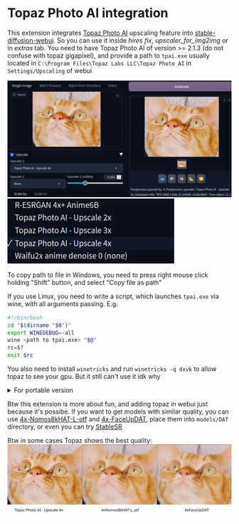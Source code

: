# Topaz Photo AI integration

This extension integrates [Topaz Photo AI](https://www.topazlabs.com/topaz-photo-ai) upscaling feature into [stable-diffusion-webui](https://github.com/AUTOMATIC1111/stable-diffusion-webui). So you can use it inside *hires fix*, *upscaler_for_img2img* or in *extras* tab. You need to have Topaz Photo AI of version >= 2.1.3 (do not confuse with topaz gigapixel), and provide a path to `tpai.exe` usually located in `C:\Program Files\Topaz Labs LLC\Topaz Photo AI` in `Settings/Upscaling` of webui

![](/images/preview.png)
![](/images/upscalers.png)

To copy path to file in Windows, you need to press right mouse click holding "Shift" button, and select "Copy file as path"


If you use Linux, you need to write a script, which launches `tpai.exe` via wine, with all arguments passing. E.g.

```bash
#!/bin/bash
cd "$(dirname "$0")"
export WINEDEBUG=-all
wine <path to tpai.exe> "$@"
rc=$?
exit $rc
```

You also need to install `winetricks` and run `winetricks -q dxvk` to allow topaz to see your gpu. But it still can't use it idk why


<details>
<summary>
For portable version
</summary>

If you use a portable version of Topaz Photo AI, you need to write a wrapper script which replaces `Topaz Photo AI.exe` with `tpai.exe` and starts portable version, and set path to this script instead

For Linux:
```bash
#!/bin/bash
cd "$(dirname "$0")"
export WINEDEBUG=-all
if [ ! -f 'App/Topaz Photo AI/Topaz Photo AI_.exe' ]; then
    mv 'App/Topaz Photo AI/Topaz Photo AI.exe' 'App/Topaz Photo AI/Topaz Photo AI_.exe'
    mv 'App/Topaz Photo AI/tpai.exe' 'App/Topaz Photo AI/Topaz Photo AI.exe'
fi
xvfb-run wine PhotoAIportable.exe "$@"
rc=$?
if [ ! -f 'App/Topaz Photo AI/tpai.exe' ]; then
    mv 'App/Topaz Photo AI/Topaz Photo AI.exe' 'App/Topaz Photo AI/tpai.exe'
    mv 'App/Topaz Photo AI/Topaz Photo AI_.exe' 'App/Topaz Photo AI/Topaz Photo AI.exe'
fi
exit $rc
```

`xvfb-run` is not necessary, it's used for hiding cmd.exe window. Can be installed by `sudo yay -S xorg-server-xvfb` on Arch-based, or `sudo apt install xvfb` on Ubuntu-based

Or for Windows (I'm not sure, converted by AI)
```bat
@echo off
setlocal
cd /d "%~dp0"
if not exist "App\Topaz Photo AI\Topaz Photo AI_.exe" (
    move "App\Topaz Photo AI\Topaz Photo AI.exe" "App\Topaz Photo AI\Topaz Photo AI_.exe"
    move "App\Topaz Photo AI\tpai.exe" "App\Topaz Photo AI\Topaz Photo AI.exe"
)
start /wait /min "" cmd /c "PhotoAIportable.exe %*"
set rc=%errorlevel%
if not exist "App\Topaz Photo AI\tpai.exe" (
    move "App\Topaz Photo AI\Topaz Photo AI.exe" "App\Topaz Photo AI\tpai.exe"
    move "App\Topaz Photo AI\Topaz Photo AI_.exe" "App\Topaz Photo AI\Topaz Photo AI.exe"
)
exit /b %rc%
```

</details>

Btw this extension is more about fun, and adding topaz in webui just because it's possibe. If you want to get models with similar quality, you can use [4x-Nomos8kHAT-L-otf](https://openmodeldb.info/models/4x-Nomos8kHAT-L-otf) and [4x-FaceUpDAT](https://openmodeldb.info/models/4x-FaceUpDAT), place them into `models/DAT` directory, or even you can try [StableSR](https://github.com/pkuliyi2015/sd-webui-stablesr)

Btw in some cases Topaz shows the best quality:
![](/images/comparation.jpg)


